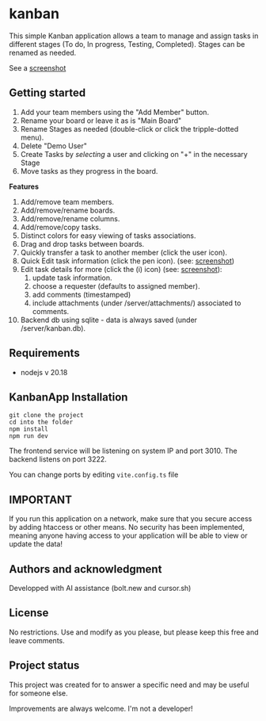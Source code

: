 # kanban

This simple Kanban application allows a team to manage and assign tasks in different stages (To do, In progress, Testing, Completed).
Stages can be renamed as needed. 

See a [screenshot](/screenshots/overview.png)

## Getting started

1. Add your team members using the "Add Member" button.
1. Rename your board or leave it as is "Main Board"
1. Rename Stages as needed (double-click or click the tripple-dotted menu).
1. Delete "Demo User"
1. Create Tasks by *selecting* a user and clicking on "+" in the necessary Stage
1. Move tasks as they progress in the board.

**Features**
1. Add/remove team members.
1. Add/remove/rename boards.
1. Add/remove/rename columns.
1. Add/remove/copy tasks.
1. Distinct colors for easy viewing of tasks associations.
1. Drag and drop tasks between boards.
1. Quickly transfer a task to another member (click the user icon).
1. Quick Edit task information (click the pen icon). (see: [screenshot](/screenshots/quick_edit_task.png))
1. Edit task details for more (click the (i) icon) (see: [screenshot](/task_details_view_and_comment_tooltip.png)):
    1. update task information.
    1. choose a requester (defaults to assigned member).
    1. add comments (timestamped)
    1. include attachments (under /server/attachments/) associated to comments.
1. Backend db using sqlite - data is always saved (under /server/kanban.db).

## Requirements

- nodejs v 20.18

## KanbanApp Installation

```
git clone the project
cd into the folder
npm install
npm run dev
```
The frontend service will be listening on system IP and port 3010.  The backend listens on port 3222.

You can change ports by editing `vite.config.ts` file

## IMPORTANT

If you run this application on a network, make sure that you secure access by adding htaccess or other means.
No security has been implemented, meaning anyone having access to your application will be able to view or update the data!

## Authors and acknowledgment
Developped with AI assistance (bolt.new and cursor.sh)

## License
No restrictions.  Use and modify as you please, but please keep this free and leave comments.

## Project status
This project was created for to answer a specific need and may be useful for someone else.

Improvements are always welcome.  I'm not a developer!



